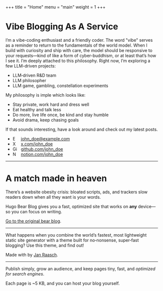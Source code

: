 +++
title = "Home"
menu = "main"
weight = 1
+++

# Vibe Blogging As A Service

I’m a vibe-coding enthusiast and a friendly coder. The word "vibe" serves as a reminder to return to the fundamentals of the world model. When I build with curiosity and ship with care, the model should be responsive to your requests—kind of like a form of cyber-buddhism, or at least that’s how I see it. I’m deeply attached to this philosophy. Right now, I’m exploring a few LLM-driven projects:

- LLM‑driven R&D team
- LLM philosopher
- LLM game, gambling, constellation experiments

My philosophy is imple which looks like:

- Stay private, work hard and dress well
- Eat healthy and talk less
- Do more, live life once, be kind and stay humble
- Avoid drama, keep chasing goals

If that sounds interesting, have a look around and check out my latest posts.

<ul>
<li><img src="/icons/at-sign.svg" alt="Email" width="17" height="17" style="vertical-align:text-bottom;margin-right:6px;" /> <a href="mailto:john_doe@example.com">john_doe@example.com</a></li>
<li><img src="/icons/x.svg" alt="X" width="17" height="17" style="vertical-align:text-bottom;margin-right:6px;" /> <a href="https://x.com/john_doe">x.com/john_doe</a></li>
<li><img src="/icons/github.svg" alt="GitHub" width="17" height="17" style="vertical-align:text-bottom;margin-right:6px;" /> <a href="https://github.com/john_doe">github.com/john_doe</a></li>
<li><img src="/icons/notion.svg" alt="Notion" width="17" height="17" style="vertical-align:text-bottom;margin-right:6px;" /> <a href="https://notion.com/john_doe">notion.com/john_doe</a></li>
</ul>

---

# A match made in heaven

There’s a website obesity crisis: bloated scripts, ads, and trackers slow readers down when all they want is your words.

Hugo Bear Blog gives you a fast, optimized site that works on **any** device—so you can focus on writing.

[Go to the original bear blog](https://bearblog.dev/).

---

What happens when you combine the world’s fastest, most lightweight static site generator with a theme built for no‑nonsense, super‑fast blogging? Use this theme, and find out!

Made with by [Jan Raasch](https://www.janraasch.com).

---

Publish simply, grow an audience, and keep pages tiny, fast, and _optimized for search engines_.

Each page is ~5 KB, and you can host your blog yourself.
